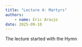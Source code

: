 ```yaml
---
title: "Lecture 4: Martyrs"
authors:
    - name: Eric Araujo
date: 2025-09-10
---
```


The lecture started with the Hymn 